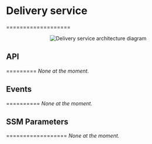 # Delivery service
===================
<p align="center">
  <img src="images/delivery.png" alt="Delivery service architecture diagram"/>
</p>

## API
=========
_None at the moment._

## Events
==========
_None at the moment._

## SSM Parameters
==================
_None at the moment._
